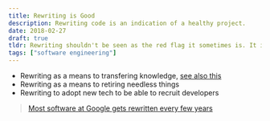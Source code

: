 ```yaml
---
title: Rewriting is Good
description: Rewriting code is an indication of a healthy project.
date: 2018-02-27
draft: true
tldr: Rewriting shouldn't be seen as the red flag it sometimes is. It indicates the ability to maintain and speaks for healthy team.
tags: ["software engineering"]
---
```


- Rewriting as a means to transfering knowledge, [see also this](https://wjrider.wordpress.com/2018/01/12/10-better-things-for-scientific-computing-to-focus-on-in-2018/)
- Rewriting as a means to retiring needless things
- Rewriting to adopt new tech to be able to recruit developers

> [Most software at Google gets rewritten every few years](https://arxiv.org/ftp/arxiv/papers/1702/1702.01715.pdf)

